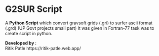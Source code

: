 <h1>G2SUR Script</h1>
<p>
A <b>Python Script</b> which convert gravsoft grids (.gri) to surfer ascii format (.grd) (UP Govt projects small part) It was given in Fortran-77 task was to create script in python.
</p>
<p><b>Developed by : </b></br>Ritik Patle https://ritik-patle.web.app/</p>
